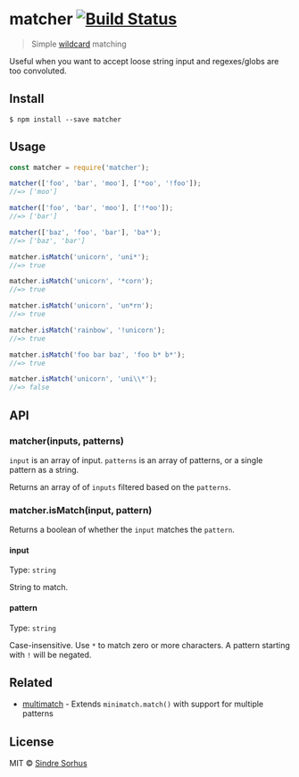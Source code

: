# matcher [![Build Status](https://travis-ci.org/sindresorhus/matcher.svg?branch=master)](https://travis-ci.org/sindresorhus/matcher)

> Simple [wildcard](https://en.wikipedia.org/wiki/Wildcard_character) matching

Useful when you want to accept loose string input and regexes/globs are too convoluted.


## Install

```
$ npm install --save matcher
```


## Usage

```js
const matcher = require('matcher');

matcher(['foo', 'bar', 'moo'], ['*oo', '!foo']);
//=> ['moo']

matcher(['foo', 'bar', 'moo'], ['!*oo']);
//=> ['bar']

matcher(['baz', 'foo', 'bar'], 'ba*');
//=> ['baz', 'bar']

matcher.isMatch('unicorn', 'uni*');
//=> true

matcher.isMatch('unicorn', '*corn');
//=> true

matcher.isMatch('unicorn', 'un*rn');
//=> true

matcher.isMatch('rainbow', '!unicorn');
//=> true

matcher.isMatch('foo bar baz', 'foo b* b*');
//=> true

matcher.isMatch('unicorn', 'uni\\*');
//=> false
```


## API

### matcher(inputs, patterns)

`input` is an array of input. `patterns` is an array of patterns, or a single pattern as a string.

Returns an array of of `inputs` filtered based on the `patterns`.

### matcher.isMatch(input, pattern)

Returns a boolean of whether the `input` matches the `pattern`.

#### input

Type: `string`

String to match.

#### pattern

Type: `string`

Case-insensitive. Use `*` to match zero or more characters. A pattern starting with `!` will be negated.


## Related

- [multimatch](https://github.com/sindresorhus/multimatch) - Extends `minimatch.match()` with support for multiple patterns


## License

MIT © [Sindre Sorhus](http://sindresorhus.com)
